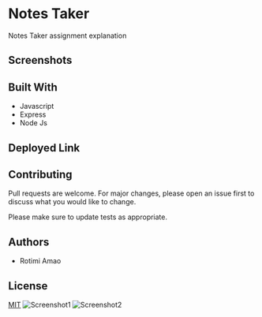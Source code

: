 # Notes Taker
Notes Taker assignment explanation

## Screenshots

[]()

## Built With

* Javascript
* Express
* Node Js

## Deployed Link

[]()

## Contributing
Pull requests are welcome. For major changes, please open an issue first to discuss what you would like to change.

Please make sure to update tests as appropriate.

## Authors

* Rotimi Amao

## License
[MIT](https://choosealicense.com/licenses/mit/)
![Screenshot1](<img width="1440" alt="Screen Shot 2022-04-25 at 2 05 54 PM" src="https://user-images.githubusercontent.com/96090900/165178655-d04398db-c955-4d16-acc3-d16e732ee953.png">
)
![Screenshot2](<img width="1440" alt="Screen Shot 2022-04-25 at 2 06 41 PM" src="https://user-images.githubusercontent.com/96090900/165178779-b404b1d2-0995-485c-b9cd-830cd34faacb.png">
)
